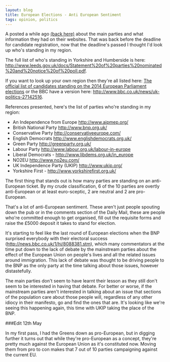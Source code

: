 ```yaml
---
layout: blog
title: European Elections - Anti European Sentiment
tags: opinion, politics
---
```


A posted a while ago [(back here)](/2014/04/28/European-Elections.html) about the main parties and what information they had on their websites. That was back before the deadline for candidate registration, now that the deadline's passed I thought I'd look up who's standing in my region.

The full list of who's standing in Yorkshire and Humberside is here: <http://www.leeds.gov.uk/docs/Statement%20of%20parties%20nominated%20and%20notice%20of%20poll.pdf>.

If you want to look up your own region then they're all listed here: [The official list of candidates standing on the 2014 European Parliament elections](http://www.europarl.org.uk/en/european_elections/candidates2014.html) or the BBC have a version here: <http://www.bbc.co.uk/news/uk-politics-27142516>. 

References presented, here's the list of parties who're standing in my region:

* An Independence from Europe <http://www.aipmep.org/>
* British National Party <http://www.bnp.org.uk/>
* Conservative Party <http://conservativeeurope.com/>
* English Democrats <http://www.englishdemocrats.org.uk/>
* Green Party <http://greenparty.org.uk/>
* Labour Party <http://www.labour.org.uk/labour-in-europe>
* Liberal Democrats - <http://www.libdems.org.uk/in_europe>
* NO2EU <http://www.no2eu.com/>
* UK Independence Party (UKIP) <http://www.ukip.org/>
* Yorkshire First - <http://www.yorkshirefirst.org.uk/>The first thing that stands out is how many parties are standing on an anti-European ticket. By my crude classification, 6 of the 10 parties are overtly anti-European or at least euro-sceptic, 2 are neutral and 2 are pro-European.
That's a lot of anti-European sentiment. These aren't just people spouting down the pub or in the comments section of the Daily Mail, these are people who're committed enough to get organised, fill out the requisite forms and raise the £5000 deposit it takes to stand for election.
It's starting to feel like the last round of European elections when the BNP surprised everybody with their electoral success (<http://news.bbc.co.uk/1/hi/8088381.stm>), which many commentators at the time put down to the lack of debate by the mainstream parties about the effect of the European Union on people's lives and all the related issues around immigration. This lack of debate was thought to be driving people to the BNP as the only party at the time talking about those issues, however distastefully.
The main parties don't seem to have learnt their lesson as they still don't seem to be interested in having that debate. For better or worse, if the mainstream parties aren't interested in talking about an issue that sections of the population care about those people will, regardless of any other idiocy in their manifesto, go and find the ones that are. It's looking like we're seeing this happening again, this time with UKIP taking the place of the BNP.

###Edit 12th May

In my first pass, I had the Greens down as pro-European, but in digging further it turns out that while they're pro-European as a concept, they're pretty much against the European Union as it's constituted now. Moving them from pro to con makes that 7 out of 10 parties campaigning against the current EU.
